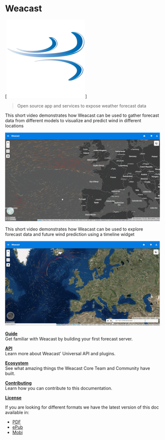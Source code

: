 # Weacast

[![Weacast logo](./images/weacast-logo-256.png)]

> Open source app and services to expose weather forecast data

This short video demonstrates how Weacast can be used to gather forecast data from different models to visualize and predict wind in different locations

[![Weacast video](./images/weacast-wind.png)](https://www.youtube.com/watch?v=JHU7WbETWjw)

This short video demonstrates how Weacast can be used to explore forecast data and future wind prediction using a timeline widget

[![Weacast video](./images/weacast-timeline.png)](https://www.youtube.com/watch?v=https://youtu.be/YcWIlnSbpoo)

[**Guide**](./guides/README.MD)<br/>
Get familiar with Weacast by building your first forecast server.

[**API**](./api/README.MD)<br/>
Learn more about Weacast' Universal API and plugins.

[**Ecosystem**](./ecosystem/README.MD)<br/>
See what amazing things the Weacast Core Team and Community have built.

[**Contributing**](./contributing/README.MD)<br/>
Learn how you can contribute to this documentation.

[**License**](./LICENSE.MD)

If you are looking for different formats we have the latest version of this doc available in:

* [PDF](https://www.gitbook.com/download/pdf/book/weacast/weacast-docs)
* [ePub](https://www.gitbook.com/download/epub/book/weacast/weacast-docs)
* [Mobi](https://www.gitbook.com/download/mobi/book/weacast/weacast-docs)

